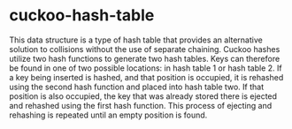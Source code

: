 # cuckoo-hash-table

This data structure is a type of hash table that provides an alternative solution to collisions without the use of separate chaining.
Cuckoo hashes utilize two hash functions to generate two hash tables. Keys can therefore be found in one of two possible locations: in hash table 1 or hash table 2.
If a key being inserted is hashed, and that position is occupied, it is rehashed using the second hash function and placed into hash table two. If that position is also occupied, the key that was already stored there is ejected and rehashed using the first hash function. This process of ejecting and rehashing is repeated until an empty position is found.
